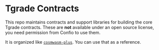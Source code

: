 # Tgrade Contracts

This repo maintains contracts and support libraries for building the core Tgrade contracts.
These are **not** available under an open source license, you need permission from Confio to use them.

It is organized like [`cosmwasm-plus`](https://github.com/CosmWasm/cosmwasm-plus). You can use that as a reference.
